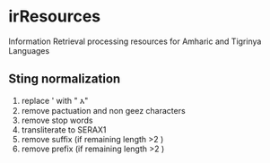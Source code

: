 # irResources
Information Retrieval processing resources for Amharic and Tigrinya Languages

## Sting normalization
1. replace ' with " እ" 
2. remove pactuation and non geez characters
3. remove stop words
4. transliterate to SERAX1
5. remove suffix (if remaining length >2 )
6. remove prefix (if remaining length >2 )
